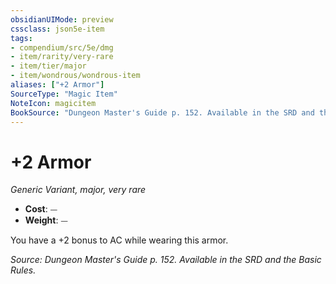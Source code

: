 ```yaml
---
obsidianUIMode: preview
cssclass: json5e-item
tags:
- compendium/src/5e/dmg
- item/rarity/very-rare
- item/tier/major
- item/wondrous/wondrous-item
aliases: ["+2 Armor"]
SourceType: "Magic Item"
NoteIcon: magicitem
BookSource: "Dungeon Master's Guide p. 152. Available in the SRD and the Basic Rules."
---
```

# +2 Armor
*Generic Variant, major, very rare*  

- **Cost**: ⏤
- **Weight**: ⏤

You have a +2 bonus to AC while wearing this armor.

*Source: Dungeon Master's Guide p. 152. Available in the SRD and the Basic Rules.*